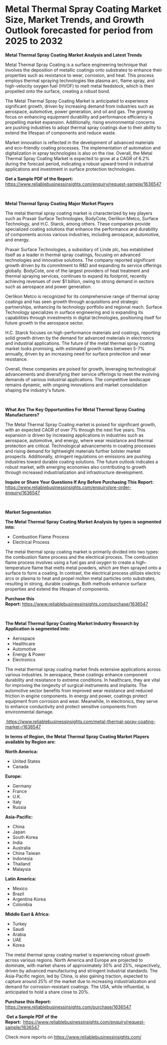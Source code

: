 <p><h1>Metal Thermal Spray Coating Market Size, Market Trends, and Growth Outlook forecasted for period from 2025 to 2032</h1></p><p><strong>Metal Thermal Spray Coating Market Analysis and Latest Trends</strong></p>
<p><p>Metal Thermal Spray Coating is a surface engineering technique that involves the deposition of metallic coatings onto substrates to enhance their properties such as resistance to wear, corrosion, and heat. This process employs thermal spraying technologies like plasma arc, flame spray, and high-velocity oxygen fuel (HVOF) to melt metal feedstock, which is then propelled onto the surface, creating a robust bond. </p><p>The Metal Thermal Spray Coating Market is anticipated to experience significant growth, driven by increasing demand from industries such as aerospace, automotive, power generation, and oil and gas. The growing focus on enhancing equipment durability and performance efficiency is propelling market expansion. Additionally, rising environmental concerns are pushing industries to adopt thermal spray coatings due to their ability to extend the lifespan of components and reduce waste. </p><p>Market innovation is reflected in the development of advanced materials and eco-friendly coating processes. The implementation of automation and digitalization in spray technologies is also on the rise. Overall, the Metal Thermal Spray Coating Market is expected to grow at a CAGR of 6.2% during the forecast period, indicating a robust upward trend in industrial applications and investment in surface protection technologies.</p></p>
<p><strong>Get a Sample PDF of the Report:&nbsp;</strong> <a href="https://www.reliablebusinessinsights.com/enquiry/request-sample/1636547?utm_campaign=2278&utm_medium=2&utm_source=Github&utm_content=ia&utm_term=23032025&utm_id=metal-thermal-spray-coating">https://www.reliablebusinessinsights.com/enquiry/request-sample/1636547</a></p>
<p>&nbsp;</p>
<p><strong>Metal Thermal Spray Coating Major Market Players</strong></p>
<p><p>The metal thermal spray coating market is characterized by key players such as Praxair Surface Technologies, BodyCote, Oerlikon Metco, Surface Technology, and H.C. Starck, among others. These companies provide specialized coating solutions that enhance the performance and durability of components across various industries, including aerospace, automotive, and energy.</p><p>Praxair Surface Technologies, a subsidiary of Linde plc, has established itself as a leader in thermal spray coatings, focusing on advanced technologies and innovative solutions. The company reported significant growth driven by its commitment to R&D and expanding its service offerings globally. BodyCote, one of the largest providers of heat treatment and thermal spraying services, continues to expand its footprint, recently achieving revenues of over $1 billion, owing to strong demand in sectors such as aerospace and power generation.</p><p>Oerlikon Metco is recognized for its comprehensive range of thermal spray coatings and has seen growth through acquisitions and strategic partnerships, enhancing its technology portfolio and regional reach. Surface Technology specializes in surface engineering and is expanding its capabilities through investments in digital technologies, positioning itself for future growth in the aerospace sector.</p><p>H.C. Starck focuses on high-performance materials and coatings, reporting solid growth driven by the demand for advanced materials in electronics and industrial applications. The future of the metal thermal spray coating market looks promising, with estimated growth rates between 5-7% annually, driven by an increasing need for surface protection and wear resistance.</p><p>Overall, these companies are poised for growth, leveraging technological advancements and diversifying their service offerings to meet the evolving demands of various industrial applications. The competitive landscape remains dynamic, with ongoing innovations and market consolidation shaping the industry's future.</p></p>
<p>&nbsp;</p>
<p><strong>What Are The Key Opportunities For Metal Thermal Spray Coating Manufacturers?</strong></p>
<p><p>The Metal Thermal Spray Coating market is poised for significant growth, with an expected CAGR of over 7% through the next five years. This expansion is driven by increasing applications in industries such as aerospace, automotive, and energy, where wear resistance and thermal protection are critical. Technological advancements in coating processes and rising demand for lightweight materials further bolster market prospects. Additionally, stringent regulations on emissions are pushing industries toward durable coating solutions. The future outlook indicates a robust market, with emerging economies also contributing to growth through increased industrialization and infrastructure development.</p></p>
<p><strong>Inquire or Share Your Questions If Any Before Purchasing This Report:</strong> <a href="https://www.reliablebusinessinsights.com/enquiry/pre-order-enquiry/1636547?utm_campaign=2278&utm_medium=2&utm_source=Github&utm_content=ia&utm_term=23032025&utm_id=metal-thermal-spray-coating">https://www.reliablebusinessinsights.com/enquiry/pre-order-enquiry/1636547</a></p>
<p>&nbsp;</p>
<p><strong>Market Segmentation</strong></p>
<p><strong>The Metal Thermal Spray Coating Market Analysis by types is segmented into:</strong></p>
<p><ul><li>Combustion Flame Process</li><li>Electrical Process</li></ul></p>
<p><p>The metal thermal spray coating market is primarily divided into two types: the combustion flame process and the electrical process. The combustion flame process involves using a fuel gas and oxygen to create a high-temperature flame that melts metal powders, which are then sprayed onto a surface to form a coating. In contrast, the electrical process utilizes electric arcs or plasma to heat and propel molten metal particles onto substrates, resulting in strong, durable coatings. Both methods enhance surface properties and extend the lifespan of components.</p></p>
<p><strong>Purchase this Report:&nbsp;</strong><a href="https://www.reliablebusinessinsights.com/purchase/1636547?utm_campaign=2278&utm_medium=2&utm_source=Github&utm_content=ia&utm_term=23032025&utm_id=metal-thermal-spray-coating">https://www.reliablebusinessinsights.com/purchase/1636547</a></p>
<p>&nbsp;</p>
<p><strong>The Metal Thermal Spray Coating Market Industry Research by Application is segmented into:</strong></p>
<p><ul><li>Aerospace</li><li>Healthcare</li><li>Automotive</li><li>Energy & Power</li><li>Electronics</li></ul></p>
<p><p>The metal thermal spray coating market finds extensive applications across various industries. In aerospace, these coatings enhance component durability and resistance to extreme conditions. In healthcare, they are vital for improving the longevity of surgical instruments and implants. The automotive sector benefits from improved wear resistance and reduced friction in engine components. In energy and power, coatings protect equipment from corrosion and wear. Meanwhile, in electronics, they serve to enhance conductivity and protect sensitive components from environmental damage.</p></p>
<p><a href="https://www.reliablebusinessinsights.com/metal-thermal-spray-coating-market-r1636547?utm_campaign=2278&utm_medium=2&utm_source=Github&utm_content=ia&utm_term=23032025&utm_id=metal-thermal-spray-coating">&nbsp;https://www.reliablebusinessinsights.com/metal-thermal-spray-coating-market-r1636547</a></p>
<p><strong>In terms of Region, the Metal Thermal Spray Coating Market Players available by Region are:</strong></p>
<p>
    <p> <strong> North America: </strong>
        <ul>
            <li>United States</li>
            <li>Canada</li>
        </ul>
        </p> 
    <p> <strong> Europe: </strong>
        <ul>
            <li>Germany</li>
            <li>France</li>
            <li>U.K.</li>
            <li>Italy</li>
            <li>Russia</li>
        </ul>
        </p> 
    <p> <strong> Asia-Pacific: </strong>
        <ul>
            <li>China</li>
            <li>Japan</li>
            <li>South Korea</li>
            <li>India</li>
            <li>Australia</li>
            <li>China Taiwan</li>
            <li>Indonesia</li>
            <li>Thailand</li>
            <li>Malaysia</li>
        </ul>
        </p> 
    <p> <strong> Latin America: </strong>
        <ul>
            <li>Mexico</li>
            <li>Brazil</li>
            <li>Argentina Korea</li>
            <li>Colombia</li>
        </ul>
        </p> 
    <p> <strong> Middle East & Africa: </strong>
        <ul>
            <li>Turkey</li>
            <li>Saudi</li>
            <li>Arabia</li>
            <li>UAE</li>
            <li>Korea</li>
        </ul>
    </p>
    </p>
<p><p>The metal thermal spray coating market is experiencing robust growth across various regions. North America and Europe are projected to dominate, with market shares of approximately 30% and 25%, respectively, driven by advanced manufacturing and stringent industrial standards. The Asia-Pacific region, led by China, is also gaining traction, expected to capture around 25% of the market due to increasing industrialization and demand for corrosion-resistant coatings. The USA, while influential, is anticipated to hold a share close to 20%.</p></p>
<p><strong>Purchase this Report: </strong><a href="https://www.reliablebusinessinsights.com/purchase/1636547?utm_campaign=2278&utm_medium=2&utm_source=Github&utm_content=ia&utm_term=23032025&utm_id=metal-thermal-spray-coating">https://www.reliablebusinessinsights.com/purchase/1636547</a></p>
<p>&nbsp;<strong>Get a Sample PDF of the Report:&nbsp;&nbsp;</strong><a href="https://www.reliablebusinessinsights.com/enquiry/request-sample/1636547?utm_campaign=2278&utm_medium=2&utm_source=Github&utm_content=ia&utm_term=23032025&utm_id=metal-thermal-spray-coating">https://www.reliablebusinessinsights.com/enquiry/request-sample/1636547</a></p>
<p><strong></strong></p>
<p>Check more reports on <a href="https://www.reliablebusinessinsights.com/?utm_campaign=2278&utm_medium=2&utm_source=Github&utm_content=ia&utm_term=23032025&utm_id=metal-thermal-spray-coating">https://www.reliablebusinessinsights.com/</a></p>